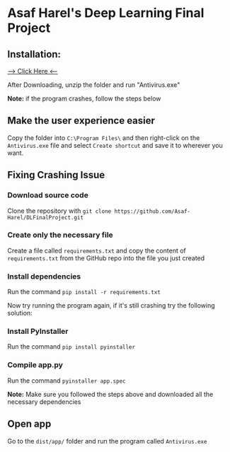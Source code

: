 # Asaf Harel's Deep Learning Final Project

## Installation:

<a href="https://drive.google.com/file/d/1KIRV340Bi-DOfOut-ZmCHHkVHLTh9Jzj/view?usp=sharing" target="_blank">--> Click
Here <--</a>

After Downloading, unzip the folder and run "Antivirus.exe"

**Note:** if the program crashes, follow the steps below

## Make the user experience easier

Copy the folder into `C:\Program Files\` and then right-click on the `Antivirus.exe` file and select `Create shortcut`
and save it to wherever you want.

## Fixing Crashing Issue

### Download source code

Clone the repository with ```git clone https://github.com/Asaf-Harel/DLFinalProject.git```


### Create only the necessary file

Create a file called `requirements.txt` and copy the content of `requirements.txt` from the GitHub repo into the file
you just created


### Install dependencies

Run the command ```pip install -r requirements.txt```

Now try running the program again, if it's still crashing try the following solution:

### Install PyInstaller

Run the command ```pip install pyinstaller```


### Compile app.py

Run the command ```pyinstaller app.spec```

**Note:** Make sure you followed the steps above and downloaded all the necessary dependencies


## Open app
Go to the `dist/app/` folder and run the program called `Antivirus.exe` 